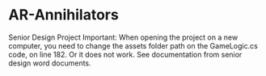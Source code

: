 # AR-Annihilators
Senior Design Project
Important: When opening the project on a new computer, you need to change the assets folder path on the GameLogic.cs code, on line 182. Or it does not work. See documentation from senior design word documents.
